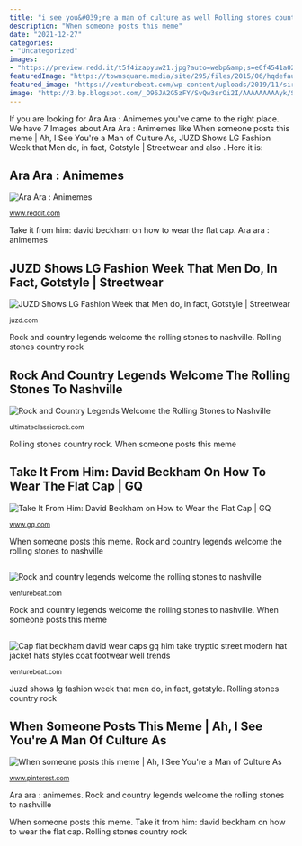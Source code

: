 ```yaml
---
title: "i see you&#039;re a man of culture as well Rolling stones country rock"
description: "When someone posts this meme"
date: "2021-12-27"
categories:
- "Uncategorized"
images:
- "https://preview.redd.it/t5f4izapyuw21.jpg?auto=webp&amp;s=e6f4541a02659cf644fcdd77f4fc3aa8b215cf90"
featuredImage: "https://townsquare.media/site/295/files/2015/06/hqdefault11.jpg?w=1200&amp;h=0&amp;zc=1&amp;s=0&amp;a=t&amp;q=89"
featured_image: "https://venturebeat.com/wp-content/uploads/2019/11/sirired.jpg"
image: "http://3.bp.blogspot.com/_O96JA2G5zFY/SvQw3srOi2I/AAAAAAAAAyk/SxkIzPSDtmI/s400/GP2_3254.jpg"
---
```


If you are looking for Ara Ara : Animemes you've came to the right place. We have 7 Images about Ara Ara : Animemes like When someone posts this meme | Ah, I See You&#039;re a Man of Culture As, JUZD Shows LG Fashion Week that Men do, in fact, Gotstyle | Streetwear and also . Here it is:

## Ara Ara : Animemes

![Ara Ara : Animemes](https://preview.redd.it/t5f4izapyuw21.jpg?auto=webp&amp;s=e6f4541a02659cf644fcdd77f4fc3aa8b215cf90 "Rock and country legends welcome the rolling stones to nashville")

<small>www.reddit.com</small>

Take it from him: david beckham on how to wear the flat cap. Ara ara : animemes

## JUZD Shows LG Fashion Week That Men Do, In Fact, Gotstyle | Streetwear

![JUZD Shows LG Fashion Week that Men do, in fact, Gotstyle | Streetwear](http://3.bp.blogspot.com/_O96JA2G5zFY/SvQw3srOi2I/AAAAAAAAAyk/SxkIzPSDtmI/s400/GP2_3254.jpg "Rock and country legends welcome the rolling stones to nashville")

<small>juzd.com</small>

Rock and country legends welcome the rolling stones to nashville. Rolling stones country rock

## Rock And Country Legends Welcome The Rolling Stones To Nashville

![Rock and Country Legends Welcome the Rolling Stones to Nashville](https://townsquare.media/site/295/files/2015/06/hqdefault11.jpg?w=1200&amp;h=0&amp;zc=1&amp;s=0&amp;a=t&amp;q=89 "Juzd shows lg fashion week that men do, in fact, gotstyle")

<small>ultimateclassicrock.com</small>

Rolling stones country rock. When someone posts this meme

## Take It From Him: David Beckham On How To Wear The Flat Cap | GQ

![Take It From Him: David Beckham on How to Wear the Flat Cap | GQ](http://media.gq.com/photos/558361603655c24c6c9656fd/master/pass/style-blogs-the-gq-eye-david-beckham-tryptic-flat-cap-635.jpg "Take it from him: david beckham on how to wear the flat cap")

<small>www.gq.com</small>

When someone posts this meme. Rock and country legends welcome the rolling stones to nashville

## 

![](https://venturebeat.com/wp-content/uploads/2018/08/Anki_Vector_Bookshelf.jpg?w=800 "Rock and country legends welcome the rolling stones to nashville")

<small>venturebeat.com</small>

Rock and country legends welcome the rolling stones to nashville. When someone posts this meme

## 

![](https://venturebeat.com/wp-content/uploads/2019/11/sirired.jpg "Cap flat beckham david wear caps gq him take tryptic street modern hat jacket hats styles coat footwear well trends")

<small>venturebeat.com</small>

Juzd shows lg fashion week that men do, in fact, gotstyle. Rolling stones country rock

## When Someone Posts This Meme | Ah, I See You&#039;re A Man Of Culture As

![When someone posts this meme | Ah, I See You&#039;re a Man of Culture As](https://i.pinimg.com/originals/4f/7c/a2/4f7ca21983e6dd674f66d5f7719195a9.jpg "Cap flat beckham david wear caps gq him take tryptic street modern hat jacket hats styles coat footwear well trends")

<small>www.pinterest.com</small>

Ara ara : animemes. Rock and country legends welcome the rolling stones to nashville

When someone posts this meme. Take it from him: david beckham on how to wear the flat cap. Rolling stones country rock
